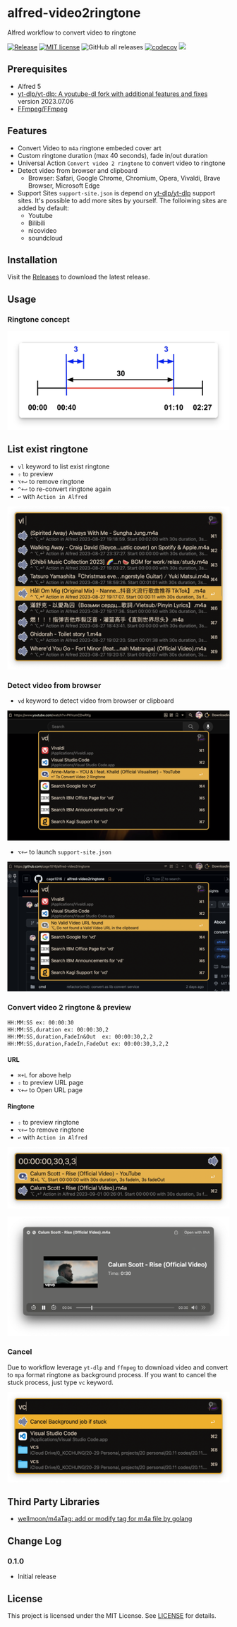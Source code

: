 # alfred-video2ringtone

Alfred workflow to convert video to ringtone

[![Release](https://github.com/cage1016/alfred-video2ringtone/actions/workflows/release.yml/badge.svg)](https://github.com/cage1016/alfred-video2ringtone/actions/workflows/release.yml)
[![MIT license](https://img.shields.io/badge/License-MIT-blue.svg)](https://lbesson.mit-license.org/)
![GitHub all releases](https://img.shields.io/github/downloads/cage1016/alfred-video2ringtone/total)
[![codecov](https://codecov.io/gh/cage1016/alfred-video2ringtone/branch/master/graph/badge.svg)](https://codecov.io/gh/cage1016/alfred-video2ringtone)
![](https://img.shields.io/badge/Alfred-5-blueviolet)

## Prerequisites

- Alfred 5
- [yt-dlp/yt-dlp: A youtube-dl fork with additional features and fixes](https://github.com/yt-dlp/yt-dlp) version 2023.07.06
- [FFmpeg/FFmpeg](https://github.com/FFmpeg/FFmpeg)

## Features

- Convert Video to `m4a` ringtone embeded cover art
- Custom ringtone duration (max 40 seconds), fade in/out duration
- Universal Action `Convert video 2 ringtone` to convert video to ringtone
- Detect video from browser and clipboard
  - Browser: Safari, Google Chrome, Chromium, Opera, Vivaldi, Brave Browser, Microsoft Edge
- Support Sites `support-site.json` is depend on [yt-dlp/yt-dlp](https://github.com/yt-dlp/yt-dlp) support sites. It's possible to add more sites by yourself. The folloiwing sites are added by default:
  - Youtube
  - Bilibili
  - nicovideo
  - soundcloud

## Installation

Visit the [Releases](https://github.com/cage1016/alfred-video2ringtone/releases) to download the latest release.

## Usage

### Ringtone concept

![](screenshots/duration.png)

## List exist ringtone

- `vl` keyword to list exist ringtone
- `⇧` to preview
- `⌥+↩` to remove ringtone
- `^+↩` to re-convert ringtone again
- `↩` with `Action in Alfred`

![](screenshots/3.png)

### Detect video from browser

- `vd` keyword to detect video from browser or clipboard

![](screenshots/5.png)

- `⌥+↩` to launch `support-site.json` 

![](screenshots/4.png)

### Convert video 2 ringtone & preview

```
HH:MM:SS ex: 00:00:30
HH:MM:SS,duration ex: 00:00:30,2
HH:MM:SS,duration,FadeIn&Out  ex: 00:00:30,2,2
HH:MM:SS,duration,FadeIn,FadeOut ex: 00:00:30,3,2,2
```

#### URL
- `⌘+L` for above help
- `⇧` to preview URL page
- `⌥+↩` to Open URL page

#### Ringtone
- `⇧` to preview ringtone
- `⌥+↩` to remove ringtone
- `↩` with `Action in Alfred`

![](screenshots/1.png)

![](screenshots/2.png)

### Cancel

Due to workflow leverage `yt-dlp` and `ffmpeg` to download video and convert to `mpa` format ringtone as background process. If you want to cancel the stuck process, just type `vc` keyword.

![](screenshots/cancel.png)

## Third Party Libraries
- [wellmoon/m4aTag: add or modify tag for m4a file by golang](https://github.com/wellmoon/m4aTag)

## Change Log

### 0.1.0
- Initial release

## License
This project is licensed under the MIT License. See [LICENSE](LICENSE) for details.